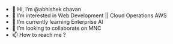 - 👋 Hi, I’m @abhishek chavan
- 👀 I’m interested in Web Development || Cloud Operations AWS
- 🌱 I’m currently learning Enterprise AI
- 💞️ I’m looking to collaborate on MNC
- 📫 How to reach me ?

<!---
abhishek31102001/abhishek31102001 is a ✨ special ✨ repository because its `README.md` (this file) appears on your GitHub profile.
You can click the Preview link to take a look at your changes.
--->

